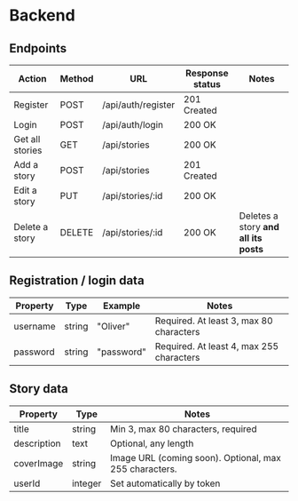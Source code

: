 # Backend

## Endpoints

Action | Method | URL | Response status | Notes
------------ | ------------- | ------------ | ------------ | --------------
Register | POST | /api/auth/register | 201 Created
Login | POST | /api/auth/login | 200 OK
Get all stories | GET | /api/stories | 200 OK
Add a story | POST | /api/stories | 201 Created
Edit a story | PUT | /api/stories/:id | 200 OK
Delete a story | DELETE | /api/stories/:id | 200 OK | Deletes a story __and all its posts__


## Registration / login data
Property | Type | Example | Notes
------------ | ------------- | ------------ | ------------
username | string | "Oliver" | Required. At least 3, max 80 characters
password | string | "password" | Required. At least 4, max 255 characters


## Story data
Property | Type | Notes
------------ | ------------- | ------------
title | string | Min 3, max 80 characters, required
description | text | Optional, any length
coverImage | string | Image URL (coming soon). Optional, max 255 characters.
userId | integer | Set automatically by token